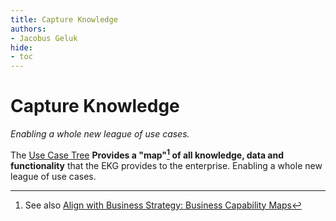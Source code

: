 ```yaml
---
title: Capture Knowledge
authors:
- Jacobus Geluk
hide:
- toc
---
```

# Capture Knowledge

<!--summary-start-->
_Enabling a whole new league of use cases._
<!--summary-end-->

The [Use Case Tree](/concept/use-case-tree) **Provides a "map"[^1] of all knowledge, data and 
functionality** that the EKG provides to the enterprise.
Enabling a whole new league of use cases.

[^1]: See also [Align with Business Strategy: Business Capability Maps](align-with-business-strategy.md)
